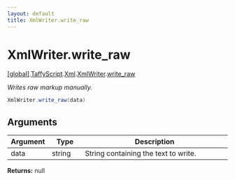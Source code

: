 ```yaml
---
layout: default
title: XmlWriter.write_raw
---
```


# XmlWriter.write_raw

[\[global\]]({{site.baseurl}}/docs/).[TaffyScript]({{site.baseurl}}/docs/TaffyScript/).[Xml]({{site.baseurl}}/docs/TaffyScript/Xml/).[XmlWriter]({{site.baseurl}}/docs/TaffyScript/Xml/XmlWriter/).[write_raw]({{site.baseurl}}/docs/TaffyScript/Xml/XmlWriter/write_raw/)

_Writes raw markup manually._

```cs
XmlWriter.write_raw(data)
```

## Arguments

<table>
  <col width="15%">
  <col width="15%">
  <thead>
    <tr>
      <th>Argument</th>
      <th>Type</th>
      <th>Description</th>
    </tr>
  </thead>
  <tbody>
    <tr>
      <td>data</td>
      <td>string</td>
      <td>String containing the text to write.</td>
    </tr>
  </tbody>
</table>

**Returns:** null
